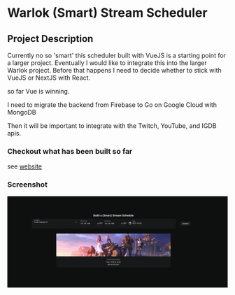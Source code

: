 # Warlok (Smart) Stream Scheduler

## Project Description
Currently no so 'smart' this scheduler built with VueJS is a starting point for a larger project.
Eventually I would like to integrate this into the larger Warlok project.
Before that happens I need to decide whether to stick with VueJS or NextJS with React.

so far Vue is winning.

I need to migrate the backend from Firebase to Go on Google Cloud with MongoDB

Then it will be important to integrate with the Twitch, YouTube, and IGDB apis.


### Checkout what has been built so far
see [website](https://zill4.github.io/warlok-scheduler/index.html)


### Screenshot

![alt text](https://raw.githubusercontent.com/zill4/warlok-scheduler/main/public/images/vue.PNG)
